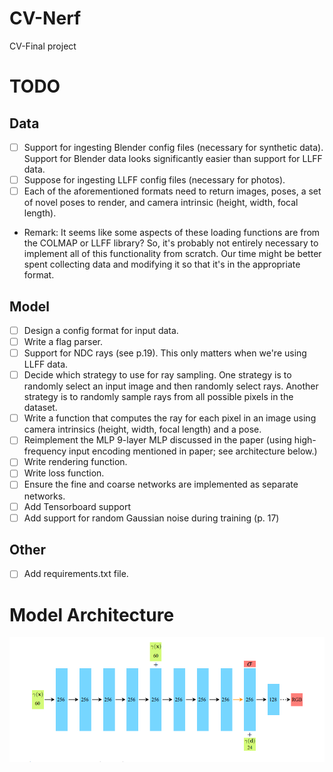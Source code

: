 # CV-Nerf
CV-Final project


# TODO

## Data
- [ ] Support for ingesting Blender config files (necessary for synthetic data). Support for Blender data looks 
      significantly easier than support for LLFF data.
- [ ] Suppose for ingesting LLFF config files (necessary for photos).
- [ ] Each of the aforementioned formats need to return images, poses, a set of novel poses to render, and camera 
      intrinsic (height, width, focal length).

* Remark: It seems like some aspects of these loading functions are from the COLMAP 
or LLFF library? So, it's probably not entirely necessary to implement all of this 
  functionality from scratch. Our time might be better spent collecting data and modifying 
  it so that it's in the appropriate format. 

## Model 
- [ ] Design a config format for input data.
- [ ] Write a flag parser.   
- [ ] Support for NDC rays (see p.19). This only matters when we're using LLFF data.
- [ ] Decide which strategy to use for ray sampling. One strategy is to randomly select an input 
      image and then randomly select rays. Another strategy is to randomly sample rays from all possible 
      pixels in the dataset.
- [ ] Write a function that computes the ray for each pixel in an image using camera intrinsics (height, width, focal length) and a pose.
- [ ] Reimplement the MLP 9-layer MLP discussed in the paper (using high-frequency input encoding mentioned in paper; see architecture below.)
- [ ] Write rendering function. 
- [ ] Write loss function.
- [ ] Ensure the fine and coarse networks are implemented as separate networks.  
- [ ] Add Tensorboard support
- [ ] Add support for random Gaussian noise during training (p. 17)

## Other 
- [ ] Add requirements.txt file.

# Model Architecture 
![Arch](arch.png)
